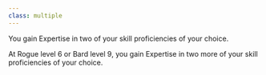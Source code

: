 ```yaml
---
class: multiple
---
```

You gain Expertise in two of your skill proficiencies of your choice.

At Rogue level 6 or Bard level 9, you gain Expertise in two more of your skill proficiencies of your choice.